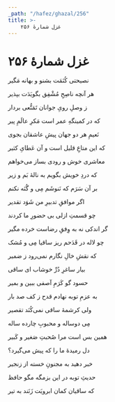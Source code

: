 ```yaml
---
_path: "/hafez/ghazal/256"
title: >-
    غزل شمارهٔ ۲۵۶
---
```

# غزل شمارهٔ ۲۵۶

<div class="b" id="bn1"><div class="m1"><p>نصیحتی کُنَمَت بشنو و بهانه مَگیر</p></div>
<div class="m2"><p>هر آنچه ناصِحِ مُشْفِق بگویَدَت بپذیر</p></div></div>
<div class="b" id="bn2"><div class="m1"><p>ز وصلِ رویِ جوانان تَمَتُّعی بردار</p></div>
<div class="m2"><p>که در کمینگهِ عمر است مَکرِ عالَمِ پیر</p></div></div>
<div class="b" id="bn3"><div class="m1"><p>نَعیمِ هر دو جهان پیشِ عاشقان بجوی</p></div>
<div class="m2"><p>که این متاعِ قلیل است و آن عَطایِ کثیر</p></div></div>
<div class="b" id="bn4"><div class="m1"><p>معاشری خوش و رودی بساز می‌خواهم</p></div>
<div class="m2"><p>که دردِ خویش بگویم به نالهٔ بَم و زیر</p></div></div>
<div class="b" id="bn5"><div class="m1"><p>بر آن سَرَم که نَنوشَم مِی و گُنَه نکنم</p></div>
<div class="m2"><p>اگر موافقِ تدبیرِ من شَوَد تقدیر</p></div></div>
<div class="b" id="bn6"><div class="m1"><p>چو قسمتِ ازلی بی حضورِ ما کردند</p></div>
<div class="m2"><p>گر اندکی نه به وِفقِ رضاست خرده مگیر</p></div></div>
<div class="b" id="bn7"><div class="m1"><p>چو لاله در قَدَحم ریز ساقیا مِی و مُشک</p></div>
<div class="m2"><p>که نقشِ خالِ نگارم نمی‌رود ز ضمیر</p></div></div>
<div class="b" id="bn8"><div class="m1"><p>بیار ساغرِ دُرِّ خوشاب ای ساقی</p></div>
<div class="m2"><p>حسود گو کَرَمِ آصفی ببین و بمیر</p></div></div>
<div class="b" id="bn9"><div class="m1"><p>به عزمِ توبه نهادم قدح ز کف صد بار</p></div>
<div class="m2"><p>ولی کرشمهٔ ساقی نمی‌کُنَد تقصیر</p></div></div>
<div class="b" id="bn10"><div class="m1"><p>مِی دوساله و محبوبِ چارده ساله</p></div>
<div class="m2"><p>همین بس است مرا صُحبتِ صَغیر و کَبیر</p></div></div>
<div class="b" id="bn11"><div class="m1"><p>دل رمیدهٔ ما را که پیش می‌گیرد؟</p></div>
<div class="m2"><p>خبر دهید به مجنونِ خسته از زنجیر</p></div></div>
<div class="b" id="bn12"><div class="m1"><p>حدیثِ توبه در این بزمگه مگو حافظ</p></div>
<div class="m2"><p>که ساقیان کمان ابرویَت زَنَند به تیر</p></div></div>
